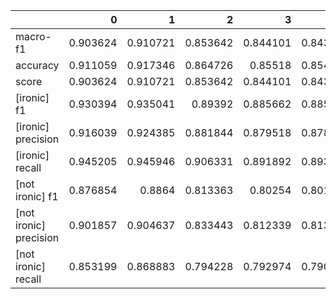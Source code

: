 |                        |        0 |        1 |        2 |        3 |        4 |        5 |        6 |        7 |        8 |        9 |      avg |   median |     mode |       std |
|:-----------------------|---------:|---------:|---------:|---------:|---------:|---------:|---------:|---------:|---------:|---------:|---------:|---------:|---------:|----------:|
| macro-f1               | 0.903624 | 0.910721 | 0.853642 | 0.844101 | 0.843703 | 0.840186 | 0.904547 | 0.842666 | 0.845209 | 0.908847 | 0.869724 | 0.853642 | 0.853642 | 0.0274686 |
| accuracy               | 0.911059 | 0.917346 | 0.864726 | 0.85518  | 0.854948 | 0.852619 | 0.912224 | 0.854948 | 0.856345 | 0.915716 | 0.879511 | 0.864726 | 0.854948 | 0.0259995 |
| score                  | 0.903624 | 0.910721 | 0.853642 | 0.844101 | 0.843703 | 0.840186 | 0.904547 | 0.842666 | 0.845209 | 0.908847 | 0.869724 | 0.853642 | 0.853642 | 0.0274686 |
| [ironic] f1            | 0.930394 | 0.935041 | 0.89392  | 0.885662 | 0.885625 | 0.884762 | 0.931616 | 0.886624 | 0.886727 | 0.933869 | 0.905424 | 0.89392  | 0.89392  | 0.0201238 |
| [ironic] precision     | 0.916039 | 0.924385 | 0.881844 | 0.879518 | 0.878369 | 0.870344 | 0.913229 | 0.871868 | 0.879461 | 0.921745 | 0.89368  | 0.881844 | 0.881844 | 0.0189071 |
| [ironic] recall        | 0.945205 | 0.945946 | 0.906331 | 0.891892 | 0.893003 | 0.899667 | 0.950759 | 0.901888 | 0.894113 | 0.946316 | 0.917512 | 0.906331 | 0.906331 | 0.0218636 |
| [not ironic] f1        | 0.876854 | 0.8864   | 0.813363 | 0.80254  | 0.801782 | 0.795609 | 0.877478 | 0.798708 | 0.803691 | 0.883825 | 0.834025 | 0.813363 | 0.813363 | 0.0348285 |
| [not ironic] precision | 0.901857 | 0.904637 | 0.833443 | 0.812339 | 0.813428 | 0.819694 | 0.910317 | 0.823451 | 0.815365 | 0.904731 | 0.853926 | 0.833443 | 0.833443 | 0.037944  |
| [not ironic] recall    | 0.853199 | 0.868883 | 0.794228 | 0.792974 | 0.790464 | 0.772898 | 0.846926 | 0.775408 | 0.792346 | 0.863864 | 0.815119 | 0.794228 | 0.794228 | 0.0326755 |